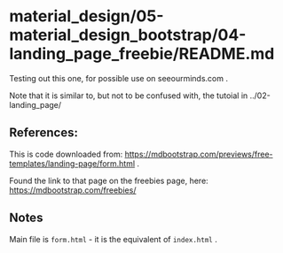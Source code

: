 
# material_design/05-material_design_bootstrap/04-landing_page_freebie/README.md

Testing out this one, for possible use on seeourminds.com .

Note that it is similar to, but not to be confused with, the tutoial in ../02-landing_page/

## References:

This is code downloaded from: https://mdbootstrap.com/previews/free-templates/landing-page/form.html .

Found the link to that page on the freebies page, here: https://mdbootstrap.com/freebies/

## Notes

Main file is `form.html` - it is the equivalent of `index.html` .

